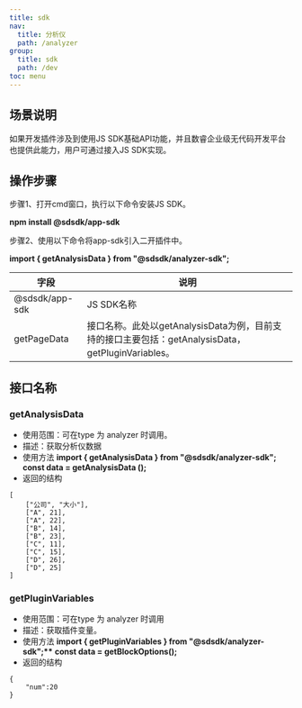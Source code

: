 ```yaml
---
title: sdk
nav:
  title: 分析仪
  path: /analyzer
group:
  title: sdk
  path: /dev
toc: menu
---
```


## **场景说明**

如果开发插件涉及到使用JS SDK基础API功能，并且数睿企业级无代码开发平台也提供此能力，用户可通过接入JS SDK实现。

## **操作步骤**

步骤1、打开cmd窗口，执行以下命令安装JS SDK。

**npm install @sdsdk/app-sdk**

步骤2、使用以下命令将app-sdk引入二开插件中。

**import { getAnalysisData } from "@sdsdk/analyzer-sdk";**

| 字段 | 说明 |
| --- | --- |
| @sdsdk/app-sdk | JS SDK名称 |
| getPageData | 接口名称。此处以getAnalysisData为例，目前支持的接口主要包括：getAnalysisData，getPluginVariables。 |

## 接口名称

### getAnalysisData

* 使用范围：可在type 为 analyzer 时调用。
* 描述：获取分析仪数据
* 使用方法
    **import { getAnalysisData } from "@sdsdk/analyzer-sdk";**
    **const data = getAnalysisData ();**
* 返回的结构

```
[
    ["公司", "大小"],
    ["A", 21],
    ["A", 22],
    ["B", 14],
    ["B", 23],
    ["C", 11],
    ["C", 15],
    ["D", 26],
    ["D", 25]
]
```

### getPluginVariables

* 使用范围：可在type 为 analyzer 时调用
* 描述：获取插件变量。
* 使用方法
    **import { getPluginVariables } from "@sdsdk/analyzer-sdk";\*\***
    **const data = getBlockOptions();**
* 返回的结构

~~~
{
    "num":20
}
~~~
